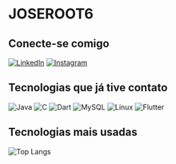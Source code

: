 # JOSEROOT6

## Conecte-se comigo

[![LinkedIn](https://img.shields.io/badge/LinkedIn-000?style=for-the-badge&logo=linkedin&logoColor=0E76A8)](https://www.linkedin.com/in/jose-figueiredo-8b98501b0/)
[![Instagram](https://img.shields.io/badge/Instagram-000?style=for-the-badge&logo=instagram)](https://www.instagram.com/jmf.dev/)

## Tecnologias que já tive contato 

![Java](https://img.shields.io/badge/Java-000?style=for-the-badge&logo=java)
![C](https://img.shields.io/badge/C-000?style=for-the-badge&logo=c)
![Dart](https://img.shields.io/badge/Dart-000?style=for-the-badge&logo=Dart)
![MySQL](https://img.shields.io/badge/MySQL-000?style=for-the-badge&logo=MySQL)
![Linux](https://img.shields.io/badge/Linux-000?style=for-the-badge&logo=Linux)
![Flutter](https://img.shields.io/badge/Flutter-000?style=for-the-badge&logo=Flutter)

## Tecnologias mais usadas

![Top Langs](https://github-readme-stats-git-masterrstaa-rickstaa.vercel.app/api/top-langs/?username=joseroot6&bg_color=000&border_color=30A3DC&title_color=E94D5F&text_color=FFF)
